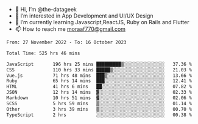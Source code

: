 - 👋 Hi, I’m @the-datageek
- 👀 I’m interested in App Development and UI/UX Design
- 🌱 I’m currently learning Javascript,ReactJS, Ruby on Rails and Flutter
- 📫 How to reach me moraaf770@gmail.com

<!---
the-datageek/the-datageek is a ✨ special ✨ repository because its `README.md` (this file) appears on your GitHub profile.
You can click the Preview link to take a look at your changes.
--->
<!--START_SECTION:waka-->

```txt
From: 27 November 2022 - To: 16 October 2023

Total Time: 525 hrs 46 mins

JavaScript       196 hrs 25 mins █████████▒░░░░░░░░░░░░░░░   37.36 %
CSS              110 hrs 33 mins █████▒░░░░░░░░░░░░░░░░░░░   21.03 %
Vue.js           71 hrs 48 mins  ███▒░░░░░░░░░░░░░░░░░░░░░   13.66 %
Ruby             65 hrs 14 mins  ███░░░░░░░░░░░░░░░░░░░░░░   12.41 %
HTML             41 hrs 6 mins   ██░░░░░░░░░░░░░░░░░░░░░░░   07.82 %
JSON             12 hrs 14 mins  ▓░░░░░░░░░░░░░░░░░░░░░░░░   02.33 %
Markdown         10 hrs 51 mins  ▓░░░░░░░░░░░░░░░░░░░░░░░░   02.06 %
SCSS             5 hrs 59 mins   ▒░░░░░░░░░░░░░░░░░░░░░░░░   01.14 %
Other            3 hrs 39 mins   ▒░░░░░░░░░░░░░░░░░░░░░░░░   00.70 %
TypeScript       2 hrs           ░░░░░░░░░░░░░░░░░░░░░░░░░   00.38 %
```

<!--END_SECTION:waka-->
